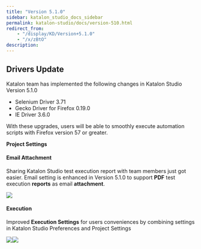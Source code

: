 ```yaml
---
title: "Version 5.1.0" 
sidebar: katalon_studio_docs_sidebar
permalink: katalon-studio/docs/version-510.html 
redirect_from:
    - "/display/KD/Version+5.1.0"
    - "/x/zBtO"
description: 
---
```

Drivers Update
--------------

Katalon team has implemented the following changes in Katalon Studio Version 5.1.0

*   Selenium Driver 3.71
*   Gecko Driver for Firefox 0.19.0
*   IE Driver 3.6.0

With these upgrades, users will be able to smoothly execute automation scripts with Firefox version 57 or greater. 

**Project Settings**

#### Email Attachment

Sharing Katalon Studio test execution report with team members just got easier. Email setting is enhanced in Version 5.1.0 to support **PDF** test execution **reports** as email **attachment**.

![](../../images/katalon-studio/docs/version-510/image2017-11-14-153A423A45.png)

#### Execution

Improved **Execution Settings** for users conveniences by combining settings in Katalon Studio Preferences and Project Settings

![](../../images/katalon-studio/docs/version-510/image2017-11-14-153A373A52.png)![](../../images/katalon-studio/docs/version-510/image2017-11-14-153A383A8.png)